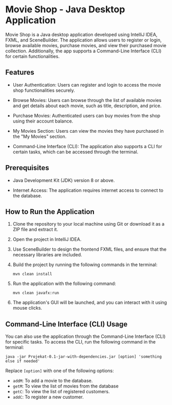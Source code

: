 # Movie Shop - Java Desktop Application

Movie Shop is a Java desktop application developed using IntelliJ IDEA, FXML, and SceneBuilder. The application allows users to register or login, browse available movies, purchase movies, and view their purchased movie collection. Additionally, the app supports a Command-Line Interface (CLI) for certain functionalities.

## Features

- User Authentication: Users can register and login to access the movie shop functionalities securely.

- Browse Movies: Users can browse through the list of available movies and get details about each movie, such as title, description, and price.

- Purchase Movies: Authenticated users can buy movies from the shop using their account balance.

- My Movies Section: Users can view the movies they have purchased in the "My Movies" section.

- Command-Line Interface (CLI): The application also supports a CLI for certain tasks, which can be accessed through the terminal.

## Prerequisites

- Java Development Kit (JDK) version 8 or above.

- Internet Access: The application requires internet access to connect to the database.

## How to Run the Application

1. Clone the repository to your local machine using Git or download it as a ZIP file and extract it.

2. Open the project in IntelliJ IDEA.

3. Use SceneBuilder to design the frontend FXML files, and ensure that the necessary libraries are included.

4. Build the project by running the following commands in the terminal:

   ```
   mvn clean install
   ```

5. Run the application with the following command:

   ```
   mvn clean javafx:run
   ```

6. The application's GUI will be launched, and you can interact with it using mouse clicks.

## Command-Line Interface (CLI) Usage

You can also use the application through the Command-Line Interface (CLI) for specific tasks. To access the CLI, run the following command in the terminal:

```
java -jar Projekat-0.1-jar-with-dependencies.jar [option] 'something else if needed'
```

Replace `[option]` with one of the following options:

- `addM`: To add a movie to the database.
- `getM`: To view the list of movies from the database
- `getC`: To view the list of registered customers.
- `addC`: To register a new customer.

